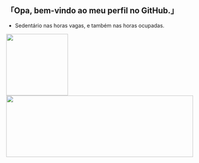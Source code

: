 ## 「Opa, bem-vindo ao meu perfil no GitHub.」


- Sedentário nas horas vagas, e também nas horas ocupadas. 




<div>
  <a href="https://github.com/rafaballerini">
  <img height="165em" src="https://github-readme-stats.vercel.app/api?username=1LC7&show_icons=true&theme=dracula&include_all_commits=true&count_private=true"/>
  <img height="165em" width="500px" src="https://github-readme-stats.vercel.app/api/top-langs/?username=1LC7&layout=compact&langs_count=7&theme=dracula"/>
</div>


 
  
